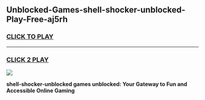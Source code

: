 
## Unblocked-Games-shell-shocker-unblocked-Play-Free-aj5rh
<h3>
<a href="https://premium76.site?title=shell-shocker-unblocked&ref=15A">CLICK TO PLAY</a></h3>
<hr>

<h3>
<a href="https://premium76.site?title=shell-shocker-unblocked&ref=15A">CLICK 2 PLAY</a>
  
</h3>

<a href="https://premium76.site?title=shell-shocker-unblocked&ref=15A"><img src="https://clearcache.store/games.png"></a>


**shell-shocker-unblocked games unblocked: Your Gateway to Fun and Accessible Online Gaming**
